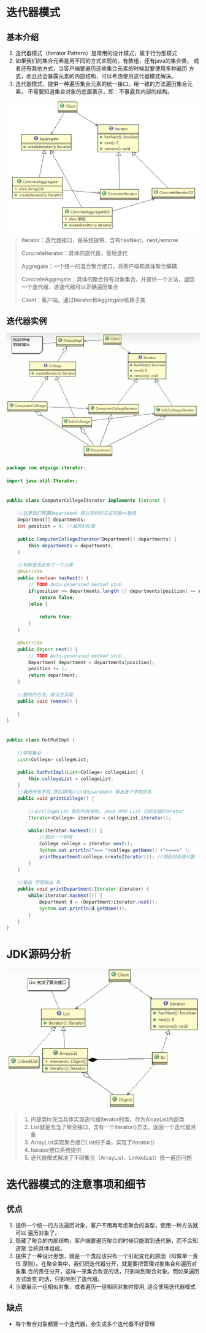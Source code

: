 # 迭代器模式

## 基本介绍 

1. 迭代器模式（Iterator Pattern）是常用的设计模式，属于行为型模式 
2. 如果我们的集合元素是用不同的方式实现的，有数组，还有java的集合类， 或者还有其他方式，当客户端要遍历这些集合元素的时候就要使用多种遍历 方式，而且还会暴露元素的内部结构，可以考虑使用迭代器模式解决。 
3. 迭代器模式，提供一种遍历集合元素的统一接口，用一致的方法遍历集合元素， 不需要知道集合对象的底层表示，即：不暴露其内部的结构。

![image-20250319103959060](./assets/image-20250319103959060.png)

> Iterator：迭代器接口，是系统提供，含有hasNext，next,remove
>
> ConcreteIterator：具体的迭代器，管理迭代
>
> Aggregate：一个统一的混合聚合接口，将客户端和具体聚合解耦
>
> ConcreteAggregate：具体的聚合持有对象集合，并提供一个方法，返回一个迭代器，该迭代器可以正确遍历集合
>
> Client：客户端，通过Iterator和Aggregate依赖子类

## 迭代器实例

![image-20250319105200517](./assets/image-20250319105200517.png)

```java
package com.atguigu.iterator;

import java.util.Iterator;


public class ComputerCollegeIterator implements Iterator {

	//这里我们需要Department 是以怎样的方式存放=>数组
	Department[] departments;
	int position = 0; //遍历的位置
	
	public ComputerCollegeIterator(Department[] departments) {
		this.departments = departments;
	}

	//判断是否还有下一个元素
	@Override
	public boolean hasNext() {
		// TODO Auto-generated method stub
		if(position >= departments.length || departments[position] == null) {
			return false;
		}else {
		
			return true;
		}
	}

	@Override
	public Object next() {
		// TODO Auto-generated method stub
		Department department = departments[position];
		position += 1;
		return department;
	}
	
	//删除的方法，默认空实现
	public void remove() {
		
	}
}


public class OutPutImpl {
	
	//学院集合
	List<College> collegeList;

	public OutPutImpl(List<College> collegeList) {
		this.collegeList = collegeList;
	}
	//遍历所有学院,然后调用printDepartment 输出各个学院的系
	public void printCollege() {
		
		//从collegeList 取出所有学院, Java 中的 List 已经实现Iterator
		Iterator<College> iterator = collegeList.iterator();
		
		while(iterator.hasNext()) {
			//取出一个学院
			College college = iterator.next();
			System.out.println("=== "+college.getName() +"=====" );
			printDepartment(college.createIterator()); //得到对应迭代器
		}
	}
	
	//输出 学院输出 系
	public void printDepartment(Iterator iterator) {
		while(iterator.hasNext()) {
			Department d = (Department)iterator.next();
			System.out.println(d.getName());
		}
	}
}
```

# JDK源码分析

![image-20250324105743266](./assets/image-20250324105743266.png)

>1. 内部类Itr充当具体实现迭代器Iterator的类，作为ArrayList内部类
>2. List就是充当了聚合接口，含有一个iterator()方法，返回一个迭代器对象
>3. ArrayList实现聚合接口List的子类，实现了iterator()
>4. Iterator接口系统提供
>5. 迭代器模式解决了不同集合（ArrayList，LinkedList）统一遍历问题

# 迭代器模式的注意事项和细节

## 优点

1. 提供一个统一的方法遍历对象，客户不用再考虑聚合的类型，使用一种方法就可以 遍历对象了。
2. 隐藏了聚合的内部结构，客户端要遍历聚合的时候只能取到迭代器，而不会知道聚 合的具体组成。 
3. 提供了一种设计思想，就是一个类应该只有一个引起变化的原因（叫做单一责任 原则）。在聚合类中，我们把迭代器分开，就是要把管理对象集合和遍历对象集 合的责任分开，这样一来集合改变的话，只影响到聚合对象。而如果遍历方式改变 的话，只影响到了迭代器。 
4. 当要展示一组相似对象，或者遍历一组相同对象时使用, 适合使用迭代器模式

## 缺点

- 每个聚合对象都要一个迭代器，会生成多个迭代器不好管理
